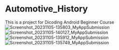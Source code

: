 # Automotive_History
 This is a project for Dicoding Android Beginner Course
![Screenshot_20231105-135803_MyAppSubmission](https://github.com/dadenkasandi08/Automotive_History/assets/115630850/a8872c6c-a59d-4aeb-8391-3fbcff4ec4bb)
![Screenshot_20231105-140127_MyAppSubmission](https://github.com/dadenkasandi08/Automotive_History/assets/115630850/e774cea3-b2a0-490f-a99b-5bff6c55ef1a)
![Screenshot_20231105-135912_MyAppSubmission](https://github.com/dadenkasandi08/Automotive_History/assets/115630850/9ad99671-0eb3-4f74-b21e-69cbd9a0123a)
 ![Screenshot_20231105-135749_MyAppSubmission](https://github.com/dadenkasandi08/Automotive_History/assets/115630850/142c97a6-6300-4271-a80e-e86f77414a46)
